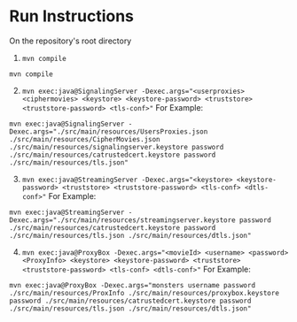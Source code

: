 # Run Instructions
On the repository's root directory

1. ```mvn compile```
```
mvn compile
```
2. ```mvn exec:java@SignalingServer -Dexec.args="<userproxies> <ciphermovies> <keystore> <keystore-password> <truststore> <truststore-password> <tls-conf>"``` For Example:
```
mvn exec:java@SignalingServer -Dexec.args="./src/main/resources/UsersProxies.json ./src/main/resources/CipherMovies.json ./src/main/resources/signalingserver.keystore password ./src/main/resources/catrustedcert.keystore password ./src/main/resources/tls.json"
```
3. ```mvn exec:java@StreamingServer -Dexec.args="<keystore> <keystore-password> <truststore> <truststore-password> <tls-conf> <dtls-conf>"``` For Example:
```
mvn exec:java@StreamingServer -Dexec.args="./src/main/resources/streamingserver.keystore password ./src/main/resources/catrustedcert.keystore password ./src/main/resources/tls.json ./src/main/resources/dtls.json"
```
4. ```mvn exec:java@ProxyBox -Dexec.args="<movieId> <username> <password> <ProxyInfo> <keystore> <keystore-password> <truststore> <truststore-password> <tls-conf> <dtls-conf>"``` For Example:
```
mvn exec:java@ProxyBox -Dexec.args="monsters username password ./src/main/resources/ProxInfo ./src/main/resources/proxybox.keystore password ./src/main/resources/catrustedcert.keystore password ./src/main/resources/tls.json ./src/main/resources/dtls.json"
```